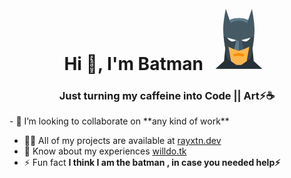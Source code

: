 <h1 align="center">Hi 👋, I'm Batman <svg xmlns="http://www.w3.org/2000/svg" x="0px" y="0px" width="100" height="100" viewBox="0 0 48 48">
<path fill="#263238" d="M35.4 41L34 27 14 27 12.6 41 6 47 42 47z"></path><path fill="#455a64" d="M36,17c0,0-0.3-9-12-9s-12,9-12,9c0,6.6,2,17.3,2.8,20.8c0.2,0.7,0.6,1.4,1.2,1.8l5.5,3.9 c0.3,0.2,0.7,0.4,1.2,0.4h2.7c0.4,0,0.8-0.1,1.2-0.4l5.5-3.9c0.6-0.4,1-1.1,1.2-1.8C34,34.3,36,23.6,36,17z"></path><path fill="#607d8b" d="M24,33v-7.3L22,25l-1.7,6.9C21.7,32.5,23.2,33,24,33z"></path><path fill="#37474f" d="M33 23l-7 2 1.7 6.9 1.8 9.6 2.5-1.8c.6-.4 1-1.1 1.2-1.8.4-2 1.3-6.4 1.9-11l0 0c.1-.8.2-1.6.3-2.4 0 0 0 0 0 0 .1-.8.2-1.6.3-2.4L33 23zM15 23l7 2-1.7 6.9-1.8 9.6L16 39.7c-.6-.4-1-1.1-1.2-1.8-.4-2-1.3-6.4-1.9-11l0 0c-.1-.8-.2-1.6-.3-2.4 0 0 0 0 0 0-.1-.8-.2-1.6-.3-2.4L15 23z"></path><path fill="#fff" d="M26 25l7-2c0 0-2 3-4 3S26 25 26 25zM22 25l-7-2c0 0 2 3 4 3S22 25 22 25z"></path><path fill="#455a64" d="M12 17c0-7 2-16 2-16l3 9-4 7H12zM36 17c0-7-2-16-2-16l-3 9 4 7H36z"></path><path fill="#607d8b" d="M17.7,12c0,0,2.3-2,6.3-2s6.3,2,6.3,2l0.8-2.4C29.4,8.6,27.1,8,24,8s-5.4,0.6-7.1,1.6L17.7,12z"></path><path fill="#ffb74d" d="M16,30c0,0,6,3,8,3s8-3,8-3l-2,11.2l-3.5,2.4c-0.3,0.3-0.8,0.4-1.2,0.4h-2.7c-0.4,0-0.9-0.1-1.2-0.4 L18,41.1L16,30z"></path><path fill="#fb8c00" d="M20.4,37.7l-0.9-1.8c0.1,0,1.8-0.9,4.4-0.9c2.6,0,4.4,0.9,4.4,0.9l-0.9,1.8c0,0-1.4-0.7-3.6-0.7 C21.9,37,20.5,37.7,20.4,37.7z"></path>
</svg> </h1>
<h3 align="center">Just turning my caffeine into Code || Art⚡☕</h3>
- 👯 I’m looking to collaborate on **any kind of work**

- 👨‍💻 All of my projects are available at [rayxtn.dev](rayxtn.dev)
- 📄 Know about my experiences [willdo.tk](willdo.tk)
- ⚡ Fun fact **I think I am the batman , in case you needed help⚡**
